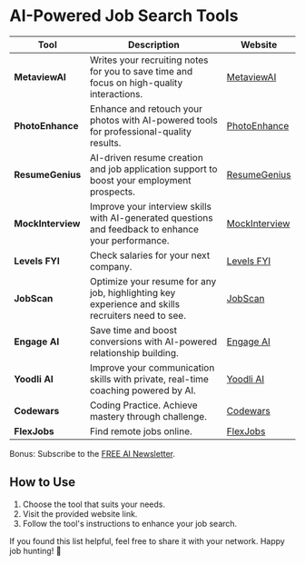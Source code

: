 # AI-Powered Job Search Tools

| Tool               | Description                                                                                     | Website                                      |
|--------------------|-------------------------------------------------------------------------------------------------|----------------------------------------------|
| **MetaviewAI**     | Writes your recruiting notes for you to save time and focus on high-quality interactions.       | [MetaviewAI](https://metaview.ai)           |
| **PhotoEnhance**   | Enhance and retouch your photos with AI-powered tools for professional-quality results.         | [PhotoEnhance](https://letsenhance.io/)     |
| **ResumeGenius**   | AI-driven resume creation and job application support to boost your employment prospects.       | [ResumeGenius](https://resumegenius.com/)   |
| **MockInterview**  | Improve your interview skills with AI-generated questions and feedback to enhance your performance. | [MockInterview](https://lnkd.in/dvfh6cMU) |
| **Levels FYI**     | Check salaries for your next company.                                                           | [Levels FYI](https://levels.fyi)           |
| **JobScan**        | Optimize your resume for any job, highlighting key experience and skills recruiters need to see. | [JobScan](https://jobscan.co)             |
| **Engage AI**      | Save time and boost conversions with AI-powered relationship building.                            | [Engage AI](https://engage-ai.co)         |
| **Yoodli AI**      | Improve your communication skills with private, real-time coaching powered by AI.                 | [Yoodli AI](https://app.yoodli.ai)         |
| **Codewars**       | Coding Practice. Achieve mastery through challenge.                                               | [Codewars](https://codewars.com)           |
| **FlexJobs**       | Find remote jobs online.                                                                         | [FlexJobs](https://flexjobs.com/)         |

Bonus: Subscribe to the [FREE AI Newsletter](https://lnkd.in/dejvQttb).

## How to Use

1. Choose the tool that suits your needs.
2. Visit the provided website link.
3. Follow the tool's instructions to enhance your job search.

If you found this list helpful, feel free to share it with your network. Happy job hunting! 🚀

